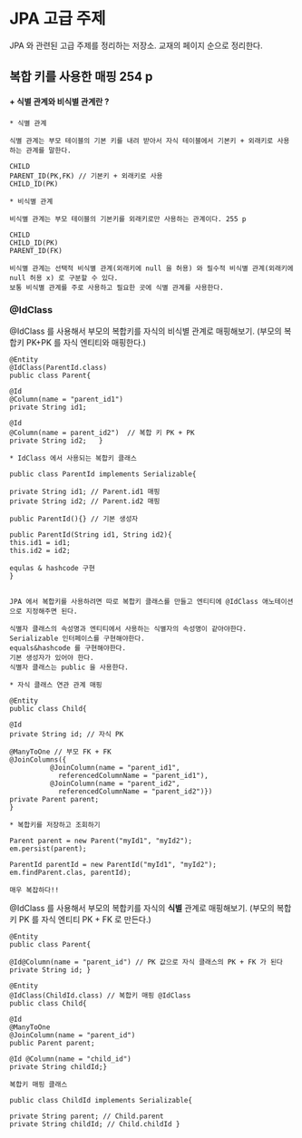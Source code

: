 # JPA 고급 주제

JPA 와 관련된 고급 주제를 정리하는 저장소. 교재의 페이지 순으로 정리한다.

## 복합 키를 사용한 매핑 254 p

#### + 식별 관계와 비식별 관계란 ? 
```
* 식별 관계

식별 관계는 부모 테이블의 기본 키를 내려 받아서 자식 테이블에서 기본키 + 외래키로 사용하는 관계를 말한다.

CHILD
PARENT_ID(PK,FK) // 기본키 + 외래키로 사용
CHILD_ID(PK)
```
```
* 비식별 관계

비식별 관계는 부모 테이블의 기본키를 외래키로만 사용하는 관계이다. 255 p

CHILD
CHILD_ID(PK)
PARENT_ID(FK)

비식별 관계는 선택적 비식별 관계(외래키에 null 을 허용) 와 필수적 비식별 관계(외래키에 null 허용 x) 로 구분할 수 있다.
보통 비식별 관계를 주로 사용하고 필요한 곳에 식별 관계를 사용한다.
```
### @IdClass

@IdClass 를 사용해서 부모의 복합키를 자식의 비식별 관계로 매핑해보기. (부모의 복합키 PK+PK 를 자식 엔티티와 매핑한다.)
```
@Entity
@IdClass(ParentId.class)
public class Parent{

@Id
@Column(name = "parent_id1")
private String id1;

@Id
@Column(name = parent_id2")  // 복합 키 PK + PK
private String id2;   }
```
```
* IdClass 에서 사용되는 복합키 클래스 

public class ParentId implements Serializable{

private String id1; // Parent.id1 매핑
private String id2; // Parent.id2 매핑

public ParentId(){} // 기본 생성자 

public ParentId(String id1, String id2){
this.id1 = id1;
this.id2 = id2;

equlas & hashcode 구현 
}


JPA 에서 복합키를 사용하려면 따로 복합키 클래스를 만들고 엔티티에 @IdClass 애노테이션으로 지정해주면 된다.

식별자 클래스의 속성명과 엔티티에서 사용하는 식별자의 속성명이 같아야한다.
Serializable 인터페이스를 구현해야한다.
equals&hashcode 를 구현해야한다.
기본 생성자가 있어야 한다.
식별자 클래스는 public 을 사용한다. 
```
```
* 자식 클래스 연관 관계 매핑

@Entity 
public class Child{

@Id
private String id; // 자식 PK

@ManyToOne // 부모 FK + FK
@JoinColumns({
          @JoinColumn(name = "parent_id1",
            referencedColumnName = "parent_id1"),
          @JoinColumn(name = "parent_id2",
            referencedColumnName = "parent_id2")})
private Parent parent;
}
```
```
* 복합키를 저장하고 조회하기

Parent parent = new Parent("myId1", "myId2");
em.persist(parent);

ParentId parentId = new ParentId("myId1", "myId2");
em.findParent.clas, parentId);

매우 복잡하다!! 
```

@IdClass 를 사용해서 부모의 복합키를 자식의 **식별** 관계로 매핑해보기. (부모의 복합키 PK 를 자식 엔티티 PK + FK 로 만든다.)

```
@Entity
public class Parent{

@Id@Column(name = "parent_id") // PK 값으로 자식 클래스의 PK + FK 가 된다
private String id; } 
```
```
@Entity
@IdClass(ChildId.class) // 복합키 매핑 @IdClass
public class Child{

@Id
@ManyToOne
@JoinColumn(name = "parent_id")
public Parent parent;

@Id @Column(name = "child_id")
private String childId;}
```
```
복합키 매핑 클래스

public class ChildId implements Serializable{

private String parent; // Child.parent
private String childId; // Child.childId }
```

